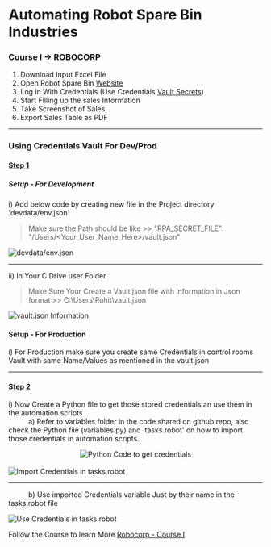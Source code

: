 # Automating Robot Spare Bin Industries

### Course I  -> ROBOCORP

1) Download Input Excel File
2) Open Robot Spare Bin [Website](https://robotsparebinindustries.com/#/)
3) Log in With Credentials (Use Credentials [Vault Secrets](https://robocorp.com/docs/development-guide/variables-and-secrets/vault))
4) Start Filling up the sales Information
5) Take Screenshot of Sales
6) Export Sales Table as PDF
---------------

### Using Credentials Vault For Dev/Prod
#### <u> Step 1 </u>
##### Setup - For Development
i) Add below code by creating new file in the Project directory 'devdata/env.json'
> Make sure the Path should be like 
    >> "RPA_SECRET_FILE": "/Users/\<Your_User_Name_Here>/vault.json"

<img src="https://drive.google.com/uc?export=view&id=1rImThomKNVHGJsNfeA4kGfcNo7AyaiOY" alt="devdata/env.json">

---------------

ii) In Your C Drive user Folder 
> Make Sure Your Create a Vault.json file with information in Json format
    >> C:\Users\Rohit\vault.json

<img src="https://drive.google.com/uc?export=view&id=10hVLlsRSbKR2rsOCfvt3991vndZ0Wf2C" alt="vault.json Information">

#### Setup - For Production
i) For Production make sure you create same Credentials in control rooms Vault with same Name/Values as mentioned in the vault.json

---------------------

#### <u> Step 2 </u>
i) Now Create a Python file to get those stored credentials an use them in the automation scripts <br />
&nbsp; &nbsp; &nbsp; &nbsp; &nbsp;    a) Refer to variables folder in the code shared on github repo, also check the Python file (variables.py) and 'tasks.robot' on how to import those credentials in automation scripts.

<center><img src="https://drive.google.com/uc?export=view&id=1OiS0K2GddJ4VJGElNAM-HF7FYaGjMmWo" alt="Python Code to get credentials"></center>
<br />
<img src="https://drive.google.com/uc?export=view&id=1iv4k4RoOVianVKNh0U3xu991jbH7r0Tw" alt="Import Credentials in tasks.robot">

-------------------

&nbsp; &nbsp; &nbsp; &nbsp; &nbsp; b) Use imported Credentials variable Just by their name in the tasks.robot file

<img src="https://drive.google.com/uc?export=view&id=1Qce_etLhXAnJa5yE9rH11KQMGxZpPXc_" alt="Use Credentials in tasks.robot">

<br/>

Follow the Course to learn More [Robocorp - Course I](https://robocorp.com/docs/courses/beginners-course)